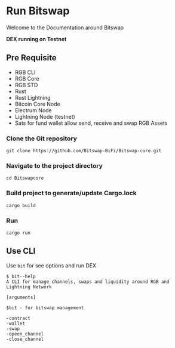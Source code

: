 # Run Bitswap

Welcome to the Documentation around Bitswap

**DEX running on Testnet**
## Pre Requisite

- RGB CLI
- RGB Core
- RGB STD
- Rust
- Rust Lightning
- Bitcoin Core Node
- Electrum Node
- Lightning Node (testnet)
- Sats for fund wallet allow send, receive and swap RGB Assets

### Clone the Git repository

```git
git clone https://github.com/Bitswap-BiFi/Bitswap-core.git
```

### Navigate to the project directory
```cd
cd Bitswapcore
```

### Build project to generate/update Cargo.lock
```cargo
cargo build
```

### Run

```cargo
cargo run
```

## Use CLI

Use ``bit`` for see options and run DEX
```cli
$ bit--help
A CLI for manage channels, swaps and liquidity around RGB and Lightning Network

[arguments]

$bit - for bitswap management

-contract
-wallet
-swap
-opeen_channel
-close_channel

```
